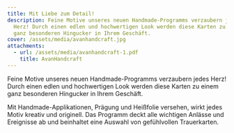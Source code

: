 ```yaml
---
title: Mit Liebe zum Detail!
description: Feine Motive unseres neuen Handmade-Programms verzaubern jedes
  Herz! Durch einen edlen und hochwertigen Look werden diese Karten zu einem
  ganz besonderen Hingucker in Ihrem Geschäft.
cover: /assets/media/avanhandcraft.jpg
attachments:
  - url: /assets/media/avanhandcraft-1.pdf
    title: AvanHandcraft
---
```

Feine Motive unseres neuen Handmade-Programms verzaubern jedes Herz! Durch einen edlen und hochwertigen Look werden diese Karten zu einem ganz besonderen Hingucker in Ihrem Geschäft.

Mit Handmade-Applikationen, Prägung und Heißfolie versehen, wirkt jedes Motiv kreativ und originell. Das Programm deckt alle wichtigen Anlässe und Ereignisse ab und beinhaltet eine Auswahl von gefühlvollen Trauerkarten.
